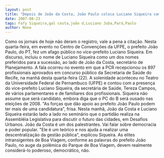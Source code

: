 ```yaml
---
layout: post
title: "Depois de João da Costa, João Paulo coloca Luciano Siqueira como outro nome para apoiar em 2008"
date: 2007-08-23
tags: Fafy Siqueira,gal costa,joão d,Luciano Juba,Pará,Paulo
author: None
---
```

Como os jornais de hoje n&atilde;o deram o registro, vale a pena a cita&ccedil;&atilde;o.
Nesta quarta-feira, em evento no Centro de Conven&ccedil;&otilde;es da UFPE, o prefeito Jo&atilde;o Paulo, do PT, fez um afago p&uacute;blico no vice-prefeito Luciano Siqueira. Em discurso, incluiu o nome de Luciano Siqueira como um dos nomes preferidos para a sucess&atilde;o, ao lado de Jo&atilde;o da Costa, secret&aacute;rio de Planejamento.
A fala ocorreu no evento em que a PCR recepcionou os 897 profissionais aprovados em concurso p&uacute;blico da Secretaria de Sa&uacute;de do Recife, na manh&atilde; desta quarta-feira (22). A solenidade aconteceu no Teatro da Universidade Federal de Pernambuco (UFPE) e contou com a presen&ccedil;a do vice-prefeito Luciano Siqueira, da secret&aacute;ria de Sa&uacute;de, Tereza Campos, de v&aacute;rios parlamentares e de familiares dos profissionais. 
Siqueira n&atilde;o assume que ser&aacute; candidato, embora diga que o PC do B ser&aacute; ousado nas elei&ccedil;&otilde;es de 2008. &quot;As for&ccedil;as que d&atilde;o apoio ao prefeito Jo&atilde;o Paulo podem ter mais de uma candidatura&quot;, frisa.
Nesta manh&atilde;, Jo&atilde;o da Costa e Luciano Siqueira estar&atilde;o lado a lado no semin&aacute;rio que o partid&atilde;o realiza na Assembl&eacute;ia Legislativa para discutir o futuro das cidades, em Desafios Urbanos. Jo&atilde;o da Costa &eacute; um dos palestrantes. Vai falar sobre democracia e poder popular. &quot;Ele &eacute; um te&oacute;rico e nos ajuda a realizar uma descentraliza&ccedil;&atilde;o da gest&atilde;o p&uacute;blica&quot;, explicou Siqueira. As elites intransigentes de Boa Viagem, conforme as palavras do prefeito Jo&atilde;o Paulo, no auge da pol&ecirc;mica do Parque de Boa Viagem, devem realmente consider&aacute;-lo poderoso, democr&aacute;tico, n&atilde;o. 